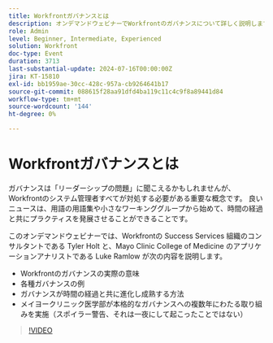 ```yaml
---
title: Workfrontガバナンスとは
description: オンデマンドウェビナーでWorkfrontのガバナンスについて詳しく説明します。 メイヨークリニックの医学部とWorkfrontの専門家が、小規模で発展的なプラクティスの開始と、包括的なガバナンスへの移行について説明します。
role: Admin
level: Beginner, Intermediate, Experienced
solution: Workfront
doc-type: Event
duration: 3713
last-substantial-update: 2024-07-16T00:00:00Z
jira: KT-15810
exl-id: bb1959ae-30cc-428c-957a-cb9264641b17
source-git-commit: 088615f28aa91dfd4ba119c11c4c9f8a89441d84
workflow-type: tm+mt
source-wordcount: '144'
ht-degree: 0%

---
```


# Workfrontガバナンスとは

ガバナンスは「リーダーシップの問題」に聞こえるかもしれませんが、Workfrontのシステム管理者すべてが対処する必要がある重要な概念です。 良いニュースは、用語の用語集や小さなワーキンググループから始めて、時間の経過と共にプラクティスを発展させることができることです。

このオンデマンドウェビナーでは、Workfrontの Success Services 組織のコンサルタントである Tyler Holt と、Mayo Clinic College of Medicine のアプリケーションアナリストである Luke Ramlow が次の内容を説明します。
* Workfrontのガバナンスの実際の意味
* 各種ガバナンスの例
* ガバナンスが時間の経過と共に進化し成熟する方法
* メイヨークリニック医学部が本格的なガバナンスへの複数年にわたる取り組みを実施（スポイラー警告、それは一夜にして起こったことではない）

>[!VIDEO](https://video.tv.adobe.com/v/3431003/?learn=on)

